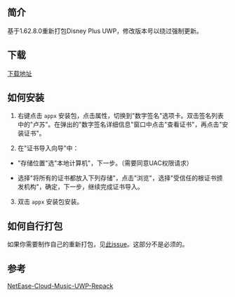 ## 简介

基于1.62.8.0重新打包Disney Plus UWP，修改版本号以绕过强制更新。

## 下载

[下载地址](https://github.com/Tweed0984/Disney-Plus-Back-to-UWP/releases/download/Repackage/DisneyPlus_UWP_Repack_BFU.appx)

## 如何安装

1. 右键点击 ```appx``` 安装包，点击属性，切换到"数字签名"选项卡。双击签名列表中的"卢苏"。在弹出的"数字签名详细信息"窗口中点击"查看证书"，再点击"安装证书"。

2. 在"证书导入向导"中：

- "存储位置"选"本地计算机"，下一步。（需要同意UAC权限请求）

- 选择"将所有的证书都放入下列存储"，点击"浏览"，选择"受信任的根证书颁发机构"，确定，下一步，继续完成证书导入。

3. 双击 ```appx``` 安装包安装。

## 如何自行打包

如果你需要制作自己的重新打包，见[此issue](https://github.com/JasonWei512/NetEase-Cloud-Music-UWP-Repack/issues/3#issuecomment-636415035)。这部分不是必须的。

## 参考

[NetEase-Cloud-Music-UWP-Repack](https://github.com/JasonWei512/NetEase-Cloud-Music-UWP-Repack)
